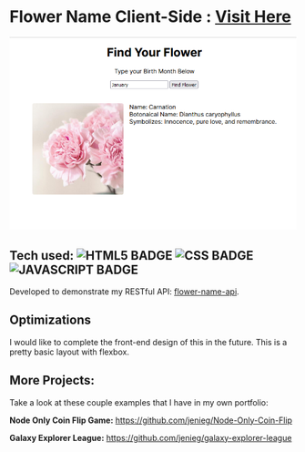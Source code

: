 # Flower Name Client-Side : [Visit Here](https://jenieg.github.io/flower-name-client/)

![Find Flower Client](/images/findflowerclient.png)

## Tech used: ![HTML5 BADGE](https://img.shields.io/static/v1?label=|&message=HTML5&color=23555f&style=plastic&logo=html5) ![CSS BADGE](https://img.shields.io/static/v1?label=|&message=CSS3&color=285f65&style=plastic&logo=css3) ![JAVASCRIPT BADGE](https://img.shields.io/static/v1?label=|&message=JAVASCRIPT&color=3c7f5d&style=plastic&logo=javascript)

Developed to demonstrate my RESTful API: [flower-name-api](https://github.com/jenieg/flower-name-api).

## Optimizations

I would like to complete the front-end design of this in the future. This is a pretty basic layout with flexbox.

## More Projects:

Take a look at these couple examples that I have in my own portfolio:

**Node Only Coin Flip Game:** https://github.com/jenieg/Node-Only-Coin-Flip

**Galaxy Explorer League:** https://github.com/jenieg/galaxy-explorer-league